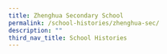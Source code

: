 ```yaml
---
title: Zhenghua Secondary School
permalink: /school-histories/zhenghua-sec/
description: ""
third_nav_title: School Histories
---
```



